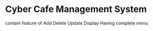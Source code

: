 # Cyber Cafe Management System
contain feature of 
Add
Delete 
Update 
Display 
Having complete menu 
